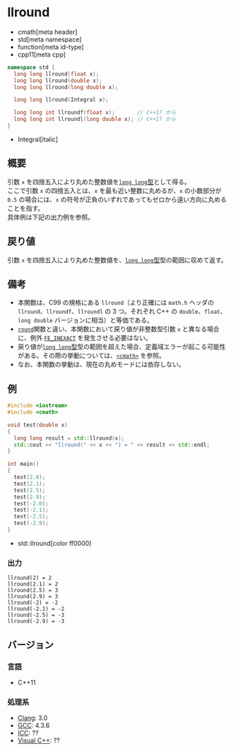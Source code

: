 # llround
* cmath[meta header]
* std[meta namespace]
* function[meta id-type]
* cpp11[meta cpp]

```cpp
namespace std {
  long long llround(float x);
  long long llround(double x);
  long long llround(long double x);

  long long llround(Integral x);

  long long int llroundf(float x);       // C++17 から
  long long int llroundl(long double x); // C++17 から
}
```
* Integral[italic]

## 概要
引数 `x` を四捨五入により丸めた整数値を[`long long`型](/lang/cpp11/long_long_type.md)として得る。  
ここで引数 `x` の四捨五入とは、`x` を最も近い整数に丸めるが、`x` の小数部分が `0.5` の場合には、`x` の符号が正負のいずれであってもゼロから遠い方向に丸めることを指す。  
具体例は下記の出力例を参照。


## 戻り値
引数 `x` を四捨五入により丸めた整数値を、[`long long`型](/lang/cpp11/long_long_type.md)型の範囲に収めて返す。


## 備考
- 本関数は、C99 の規格にある `llround`（より正確には `math.h` ヘッダの `llround`、`llroundf`、`llroundl` の 3 つ。それぞれ C++ の `double`、`float`、`long double` バージョンに相当）と等価である。
- [`round`](round.md)関数と違い、本関数において戻り値が非整数型引数 `x` と異なる場合に、例外 [`FE_INEXACT`](/reference/cfenv/fe_inexact.md) を発生させる必要はない。
- 戻り値が[`long long`型](/lang/cpp11/long_long_type.md)型の範囲を超えた場合、定義域エラーが起こる可能性がある。その際の挙動については、[`<cmath>`](../cmath.md) を参照。
- なお、本関数の挙動は、現在の丸めモードには依存しない。


## 例
```cpp example
#include <iostream>
#include <cmath>

void test(double x)
{
  long long result = std::llround(x);
  std::cout << "llround(" << x << ") = " << result << std::endl;
}

int main()
{
  test(2.0);
  test(2.1);
  test(2.5);
  test(2.9);
  test(-2.0);
  test(-2.1);
  test(-2.5);
  test(-2.9);
}
```
* std::llround[color ff0000]

### 出力
```
llround(2) = 2
llround(2.1) = 2
llround(2.5) = 3
llround(2.9) = 3
llround(-2) = -2
llround(-2.1) = -2
llround(-2.5) = -3
llround(-2.9) = -3
```

## バージョン
### 言語
- C++11

### 処理系
- [Clang](/implementation.md#clang): 3.0
- [GCC](/implementation.md#gcc): 4.3.6
- [ICC](/implementation.md#icc): ??
- [Visual C++](/implementation.md#visual_cpp): ??

